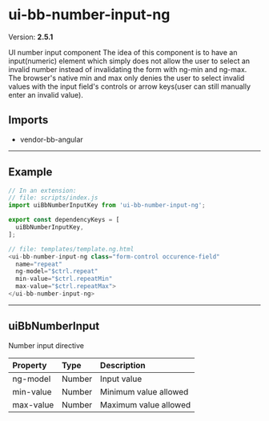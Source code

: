 # ui-bb-number-input-ng


Version: **2.5.1**

UI number input component
The idea of this component is to have an input(numeric) element
which simply does not allow the user to select an invalid number
instead of invalidating the form with ng-min and ng-max. The browser's
native min and max only denies the user to select invalid values with the
input field's controls or arrow keys(user can still manually enter
an invalid value).

## Imports

* vendor-bb-angular

---

## Example

```javascript
// In an extension:
// file: scripts/index.js
import uiBbNumberInputKey from 'ui-bb-number-input-ng';

export const dependencyKeys = [
  uiBbNumberInputKey,
];

// file: templates/template.ng.html
<ui-bb-number-input-ng class="form-control occurence-field"
  name="repeat"
  ng-model="$ctrl.repeat"
  min-value="$ctrl.repeatMin"
  max-value="$ctrl.repeatMax">
</ui-bb-number-input-ng>
```

---

## uiBbNumberInput

Number input directive

| Property | Type | Description |
| :-- | :-- | :-- |
| ng-model | Number | Input value |
| min-value | Number | Minimum value allowed |
| max-value | Number | Maximum value allowed |
